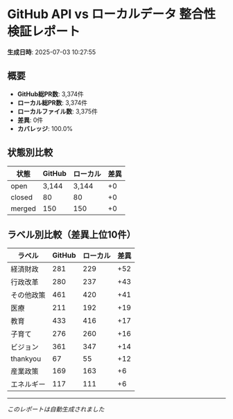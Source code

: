 # GitHub API vs ローカルデータ 整合性検証レポート

**生成日時**: 2025-07-03 10:27:55

## 概要

- **GitHub総PR数**: 3,374件
- **ローカル総PR数**: 3,374件
- **ローカルファイル数**: 3,375件
- **差異**: 0件
- **カバレッジ**: 100.0%

## 状態別比較

| 状態 | GitHub | ローカル | 差異 |
|------|--------|----------|------|
| open | 3,144 | 3,144 | +0 |
| closed | 80 | 80 | +0 |
| merged | 150 | 150 | +0 |

## ラベル別比較（差異上位10件）

| ラベル | GitHub | ローカル | 差異 |
|--------|--------|----------|------|
| 経済財政 | 281 | 229 | +52 |
| 行政改革 | 280 | 237 | +43 |
| その他政策 | 461 | 420 | +41 |
| 医療 | 211 | 192 | +19 |
| 教育 | 433 | 416 | +17 |
| 子育て | 276 | 260 | +16 |
| ビジョン | 361 | 347 | +14 |
| thankyou | 67 | 55 | +12 |
| 産業政策 | 169 | 163 | +6 |
| エネルギー | 117 | 111 | +6 |

---
*このレポートは自動生成されました*